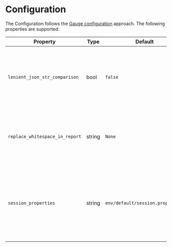 # Configuration

The Configuration follows the [Gauge configuration](https://docs.gauge.org/configuration.html?os=linux&language=python&ide=vscode) approach.
The following properties are supported:

| Property | Type | Default | Description |
|--|--|--|--|
| `lenient_json_str_comparison` | bool | `false` | JSON strings have double quotes `"`. If this flag is set to `true`, the double quotes are optional for string comparisons. Thus, it would be possible to write: `* Assert jsonpath "$.text" = "text content"` instead of `* Assert jsonpath "$.text" = "\"text content\""` |
| `replace_whitespace_in_report` | string | `None` | The HTML report will cut multiple whitespace characters as well as leading and trailing whitespaces. This library cannot prevent that, but it can replace whitespace, f.i. by setting `replace_whitespace_in_report = •` |
| `session_properties` | string | `env/default/session.properties` | Session properties will be persisted in this file. They are then available over multiple test runs. This applies to:  <ul><li>`key`-parameters in steps, that look like "Store .. as \<key>" or "Save .. as \<key>"</li><li>CSRF response header values</li></ul> |

